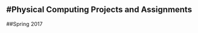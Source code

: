 #Physical Computing Projects and Assignments
------------------------------------------------------------
##Spring 2017
